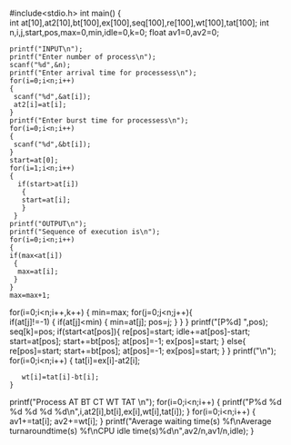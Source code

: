 
#include<stdio.h>
int main()
{   
    int at[10],at2[10],bt[100],ex[100],seq[100],re[100],wt[100],tat[100];
    int n,i,j,start,pos,max=0,min,idle=0,k=0;
    float av1=0,av2=0;

    printf("INPUT\n");
    printf("Enter number of process\n");
    scanf("%d",&n);
    printf("Enter arrival time for processess\n");
    for(i=0;i<n;i++)
    {
     scanf("%d",&at[i]);
     at2[i]=at[i];
    }
    printf("Enter burst time for processess\n");
    for(i=0;i<n;i++)
    {
     scanf("%d",&bt[i]);
    }
    start=at[0];
    for(i=1;i<n;i++)
    {
      if(start>at[i])
       {
       start=at[i];
       }
     }
    printf("OUTPUT\n");
    printf("Sequence of execution is\n");
    for(i=0;i<n;i++)
    {
    if(max<at[i])
     {
      max=at[i];
     }
    }
    max=max+1;
   for(i=0;i<n;i++,k++)
     {  min=max;
       for(j=0;j<n;j++){  
           if(at[j]!=-1)
             {
               if(at[j]<min)
                 {
                  min=at[j];
                  pos=j;
                 }
              }
         }
      printf("[P%d]  ",pos);
      seq[k]=pos;
      if(start<at[pos]){
         re[pos]=start;
         idle+=at[pos]-start;
         start=at[pos];
         start+=bt[pos];
         at[pos]=-1;
         ex[pos]=start;
      }
      else{
        re[pos]=start;
        start+=bt[pos];
        at[pos]=-1;
        ex[pos]=start;
       }
     }
    printf("\n");
    for(i=0;i<n;i++)
    {
       tat[i]=ex[i]-at2[i];
      
       wt[i]=tat[i]-bt[i];
    }
 printf("Process  AT    BT      CT       WT   TAT \n");
   for(i=0;i<n;i++)
    {
      printf("P%d        %d      %d      %d      %d     %d\n",i,at2[i],bt[i],ex[i],wt[i],tat[i]);
    }
   for(i=0;i<n;i++)
   {
    av1+=tat[i];
    av2+=wt[i];
   }
  printf("Average waiting time(s) %f\nAverage turnaroundtime(s) %f\nCPU idle time(s)%d\n",av2/n,av1/n,idle);
}
